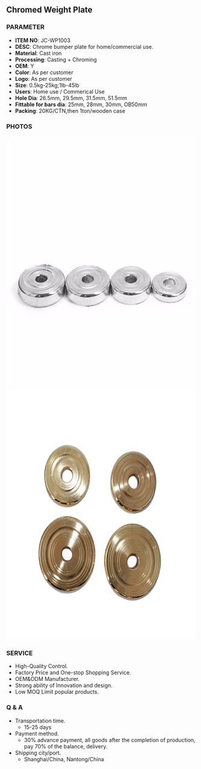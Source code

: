 ## Chromed Weight Plate 

### PARAMETER 
* **ITEM NO**: JC-WP1003
* **DESC**: Chrome bumper plate for home/commercial use.
* **Material**: Cast iron
* **Processing**: Casting + Chroming
* **OEM**: Y
* **Color**: As per customer
* **Logo**: As per customer
* **Size**: 0.5kg-25kg;1lb-45lb
* **Users**: Home use / Commerical Use
* **Hole Dia**: 26.5mm, 29.5mm, 31.5mm, 51.5mm
* **Fittable for bars dia**: 25mm, 28mm, 30mm, OB50mm
* **Packing**: 20KG/CTN,then 1ton/wooden case

### PHOTOS
<img src="/imgs/WP/JC-WP1003/chromed_weight_plates.jpg" width="666px" height="666px" />
<img src="/imgs/WP/JC-WP1003/chromed_weight_plates (1).jpg" width="666px" height="666px" />

### SERVICE
* High-Quality Control.
* Factory Price and One-stop Shopping Service.
* OEM&ODM Manufacturer.
* Strong ability of Innovation and design.
* Low MOQ Limit popular products.

### Q & A
* Transportation time.
    * 15-25 days
* Payment method.
    * 30% advance payment, all goods after the completion of production, pay 70% of the balance, delivery.
* Shipping city/port.
    * Shanghai/China, Nantong/China